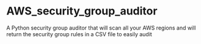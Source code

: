 # AWS_security_group_auditor
A Python security group auditor that will scan all your AWS regions and will return the security group rules in a CSV file to easily audit

